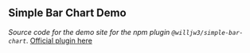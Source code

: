 ## Simple Bar Chart Demo
*Source code for the demo site for the npm plugin `@willjw3/simple-bar-chart`*. [Official plugin here](https://www.npmjs.com/package/@willjw3/simple-bar-chart)